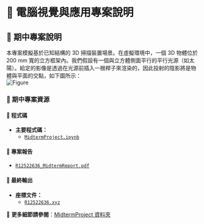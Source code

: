 # 📌 電腦視覺與應用專案說明

## 📝 期中專案說明  
本專案模擬基於已知結構的 3D 掃描裝置場景。在虛擬環境中，一個 3D 物體位於 200 mm 寬的立方框架內。我們假設有一個與立方體側面平行的平行光源（如太陽）。給定的影像是透過在光源前插入一根桿子來渲染的，因此投射的陰影將是物體與平面的交點，如下圖所示：  
![Figure](../Image/CV-A_src1.png)  

### 📂 期中專案資源  
#### 🔹 程式碼  
- **主要程式碼：**  
  - [`MidtermProject.ipynb`](https://github.com/WuRobber/CVMaterial/blob/main/CV/MidtermProject/MidtermProject.ipynb)  

#### 🔹 專案報告  
- [`R12522636_MidtermReport.pdf`](https://github.com/WuRobber/CVMaterial/blob/main/CV/MidtermProject/R12522636_MidtermReport.pdf)  

#### 🔹 最終輸出  
- **座標文件：**  
  - [`R12522636.xyz`](https://github.com/WuRobber/CVMaterial/blob/main/CV/MidtermProject/R12522636.xyz)  

📌 **更多細節請參閱**：[MidtermProject 資料夾](https://github.com/WuRobber/CVMaterial/blob/main/CV/MidtermProject)  

